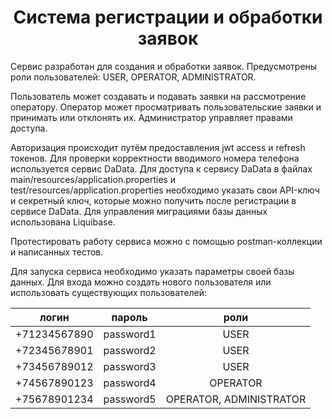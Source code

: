 <h1 align="center">Система регистрации и обработки заявок</h1> 

Сервис разработан для создания и обработки заявок.
Предусмотрены роли пользователей: USER, OPERATOR, ADMINISTRATOR.

Пользователь может создавать и подавать заявки на рассмотрение оператору.
Оператор может просматривать пользовательские заявки и принимать или отклонять их.
Администратор управляет правами доступа.

Авторизация происходит путём предоставления jwt access и refresh токенов.
Для проверки корректности вводимого номера телефона используется сервис DaData.
Для доступа к сервису DaData в файлах main/resources/application.properties и test/resources/application.properties 
необходимо указать свои API-ключ и секретный ключ, которые можно получить после регистрации в сервисе DaData.
Для управления миграциями базы данных использована Liquibase.

Протестировать работу сервиса можно с помощью postman-коллекции и написанных тестов.

Для запуска сервиса необходимо указать параметры своей базы данных.
Для входа можно создать нового пользователя или использовать существующих пользователей:

|логин          |пароль    | роли      |
|:-------------:|:--------:|:---------:|
|+71234567890   |password1 | USER      |
|+72345678901   |password2 | USER      |
|+73456789012   |password3 | USER      |
|+74567890123   |password4 | OPERATOR  |
|+75678901234   |password5 | OPERATOR, ADMINISTRATOR  |
